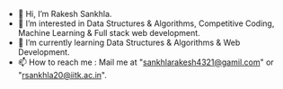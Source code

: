 - 👋 Hi, I’m Rakesh Sankhla.
- 👀 I’m interested in Data Structures & Algorithms, Competitive Coding, Machine Learning & Full stack web development.
- 🌱 I’m currently learning Data Structures & Algorithms & Web Development.
- 📫 How to reach me : Mail me at "sankhlarakesh4321@gamil.com" or "rsankhla20@iitk.ac.in".

<!---
rsankhla20/rsankhla20 is a ✨ special ✨ repository because its `README.md` (this file) appears on your GitHub profile.
You can click the Preview link to take a look at your changes.
--->
